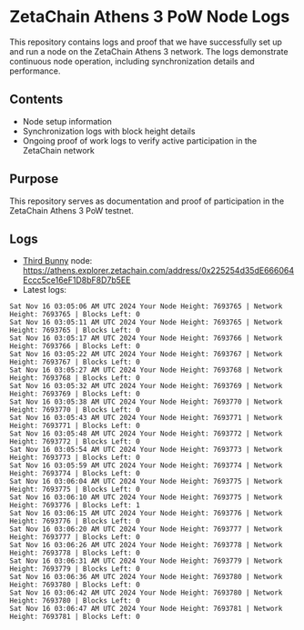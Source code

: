 # ZetaChain Athens 3 PoW Node Logs
This repository contains logs and proof that we have successfully set up and run a node on the ZetaChain Athens 3 network. The logs demonstrate continuous node operation, including synchronization details and performance.

## Contents
- Node setup information
- Synchronization logs with block height details
- Ongoing proof of work logs to verify active participation in the ZetaChain network

## Purpose
This repository serves as documentation and proof of participation in the ZetaChain Athens 3 PoW testnet.

## Logs

- [Third Bunny](https://thirdbunny.xyz/) node: https://athens.explorer.zetachain.com/address/0x225254d35dE666064Eccc5ce16eF1D8bF8D7b5EE
- Latest logs:
```
Sat Nov 16 03:05:06 AM UTC 2024 Your Node Height: 7693765 | Network Height: 7693765 | Blocks Left: 0
Sat Nov 16 03:05:11 AM UTC 2024 Your Node Height: 7693765 | Network Height: 7693765 | Blocks Left: 0
Sat Nov 16 03:05:17 AM UTC 2024 Your Node Height: 7693766 | Network Height: 7693766 | Blocks Left: 0
Sat Nov 16 03:05:22 AM UTC 2024 Your Node Height: 7693767 | Network Height: 7693767 | Blocks Left: 0
Sat Nov 16 03:05:27 AM UTC 2024 Your Node Height: 7693768 | Network Height: 7693768 | Blocks Left: 0
Sat Nov 16 03:05:32 AM UTC 2024 Your Node Height: 7693769 | Network Height: 7693769 | Blocks Left: 0
Sat Nov 16 03:05:38 AM UTC 2024 Your Node Height: 7693770 | Network Height: 7693770 | Blocks Left: 0
Sat Nov 16 03:05:43 AM UTC 2024 Your Node Height: 7693771 | Network Height: 7693771 | Blocks Left: 0
Sat Nov 16 03:05:48 AM UTC 2024 Your Node Height: 7693772 | Network Height: 7693772 | Blocks Left: 0
Sat Nov 16 03:05:54 AM UTC 2024 Your Node Height: 7693773 | Network Height: 7693773 | Blocks Left: 0
Sat Nov 16 03:05:59 AM UTC 2024 Your Node Height: 7693774 | Network Height: 7693774 | Blocks Left: 0
Sat Nov 16 03:06:04 AM UTC 2024 Your Node Height: 7693775 | Network Height: 7693775 | Blocks Left: 0
Sat Nov 16 03:06:10 AM UTC 2024 Your Node Height: 7693775 | Network Height: 7693776 | Blocks Left: 1
Sat Nov 16 03:06:15 AM UTC 2024 Your Node Height: 7693776 | Network Height: 7693776 | Blocks Left: 0
Sat Nov 16 03:06:20 AM UTC 2024 Your Node Height: 7693777 | Network Height: 7693777 | Blocks Left: 0
Sat Nov 16 03:06:26 AM UTC 2024 Your Node Height: 7693778 | Network Height: 7693778 | Blocks Left: 0
Sat Nov 16 03:06:31 AM UTC 2024 Your Node Height: 7693779 | Network Height: 7693779 | Blocks Left: 0
Sat Nov 16 03:06:36 AM UTC 2024 Your Node Height: 7693780 | Network Height: 7693780 | Blocks Left: 0
Sat Nov 16 03:06:42 AM UTC 2024 Your Node Height: 7693780 | Network Height: 7693780 | Blocks Left: 0
Sat Nov 16 03:06:47 AM UTC 2024 Your Node Height: 7693781 | Network Height: 7693781 | Blocks Left: 0
```
